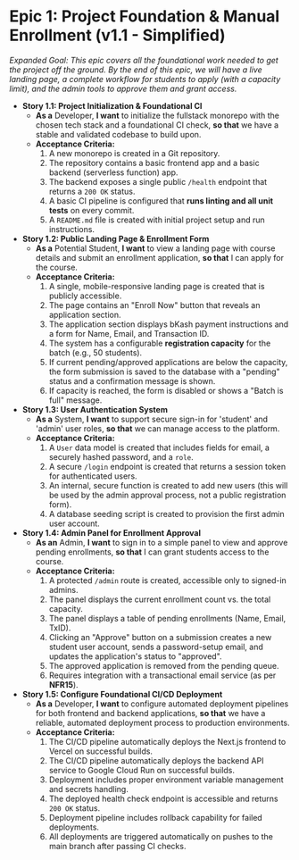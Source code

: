 # Epic 1: Project Foundation & Manual Enrollment (v1.1 - Simplified)
*Expanded Goal: This epic covers all the foundational work needed to get the project off the ground. By the end of this epic, we will have a live landing page, a complete workflow for students to apply (with a capacity limit), and the admin tools to approve them and grant access.*

* **Story 1.1: Project Initialization & Foundational CI**
    * **As a** Developer, **I want** to initialize the fullstack monorepo with the chosen tech stack and a foundational CI check, **so that** we have a stable and validated codebase to build upon.
    * **Acceptance Criteria:**
        1.  A new monorepo is created in a Git repository.
        2.  The repository contains a basic frontend app and a basic backend (serverless function) app.
        3.  The backend exposes a single public `/health` endpoint that returns a `200 OK` status.
        4.  A basic CI pipeline is configured that **runs linting and all unit tests** on every commit.
        5.  A `README.md` file is created with initial project setup and run instructions.
* **Story 1.2: Public Landing Page & Enrollment Form**
    * **As a** Potential Student, **I want** to view a landing page with course details and submit an enrollment application, **so that** I can apply for the course.
    * **Acceptance Criteria:**
        1.  A single, mobile-responsive landing page is created that is publicly accessible.
        2.  The page contains an "Enroll Now" button that reveals an application section.
        3.  The application section displays bKash payment instructions and a form for Name, Email, and Transaction ID.
        4.  The system has a configurable **registration capacity** for the batch (e.g., 50 students).
        5.  If current pending/approved applications are below the capacity, the form submission is saved to the database with a "pending" status and a confirmation message is shown.
        6.  If capacity is reached, the form is disabled or shows a "Batch is full" message.
* **Story 1.3: User Authentication System**
    * **As a** System, **I want** to support secure sign-in for 'student' and 'admin' user roles, **so that** we can manage access to the platform.
    * **Acceptance Criteria:**
        1.  A `User` data model is created that includes fields for email, a securely hashed password, and a `role`.
        2.  A secure `/login` endpoint is created that returns a session token for authenticated users.
        3.  An internal, secure function is created to add new users (this will be used by the admin approval process, not a public registration form).
        4.  A database seeding script is created to provision the first admin user account.
* **Story 1.4: Admin Panel for Enrollment Approval**
    * **As an** Admin, **I want** to sign in to a simple panel to view and approve pending enrollments, **so that** I can grant students access to the course.
    * **Acceptance Criteria:**
        1.  A protected `/admin` route is created, accessible only to signed-in admins.
        2.  The panel displays the current enrollment count vs. the total capacity.
        3.  The panel displays a table of pending enrollments (Name, Email, TxID).
        4.  Clicking an "Approve" button on a submission creates a new student user account, sends a password-setup email, and updates the application's status to "approved".
        5.  The approved application is removed from the pending queue.
        6.  Requires integration with a transactional email service (as per **NFR15**).
* **Story 1.5: Configure Foundational CI/CD Deployment**
    * **As a** Developer, **I want** to configure automated deployment pipelines for both frontend and backend applications, **so that** we have a reliable, automated deployment process to production environments.
    * **Acceptance Criteria:**
        1.  The CI/CD pipeline automatically deploys the Next.js frontend to Vercel on successful builds.
        2.  The CI/CD pipeline automatically deploys the backend API service to Google Cloud Run on successful builds.
        3.  Deployment includes proper environment variable management and secrets handling.
        4.  The deployed health check endpoint is accessible and returns `200 OK` status.
        5.  Deployment pipeline includes rollback capability for failed deployments.
        6.  All deployments are triggered automatically on pushes to the main branch after passing CI checks.

